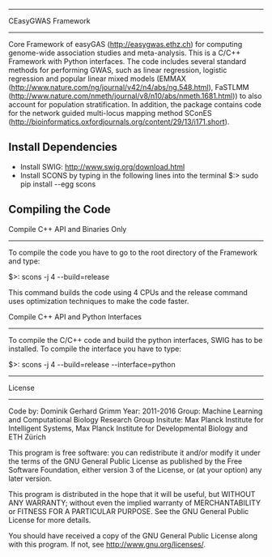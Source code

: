 *********************
CEasyGWAS Framework
*********************

Core Framework of easyGAS (http://easygwas.ethz.ch) for computing genome-wide association studies and meta-analysis. This is a C/C++ Framework with Python interfaces. The code includes several standard methods for performing GWAS, such as linear regression, logistic regression and popular linear mixed models (EMMAX (http://www.nature.com/ng/journal/v42/n4/abs/ng.548.html), FaSTLMM (http://www.nature.com/nmeth/journal/v8/n10/abs/nmeth.1681.html)) to also account for population stratification. In addition, the package contains code for the network guided multi-locus mapping method SConES (http://bioinformatics.oxfordjournals.org/content/29/13/i171.short).


Install Dependencies
------------------------

- Install SWIG: http://www.swig.org/download.html
- Install SCONS by typing in the following lines into the terminal
  $:> sudo pip install --egg scons



Compiling the Code
----------------------

Compile C++ API and Binaries Only
*********************************

To compile the code you have to go to the root directory of the Framework and type:

$>: scons -j 4 --build=release

This command builds the code using 4 CPUs and the release command uses optimization techniques to make the code faster.


Compile C++ API and Python Interfaces
**************************************

To compile the C/C++ code and build the python interfaces, SWIG has to be installed. To compile the interface you have to type:

$>: scons -j 4 --build=release --interface=python


*******
License
*******

Code by: Dominik Gerhard Grimm
Year: 2011-2016
Group: Machine Learning and Computational Biology Research Group
Insitute: Max Planck Institute for Intelligent Systems, Max Planck Institute for Developmental Biology and ETH Zürich

This program is free software: you can redistribute it and/or modify
it under the terms of the GNU General Public License as published by
the Free Software Foundation, either version 3 of the License, or
(at your option) any later version.

This program is distributed in the hope that it will be useful,
but WITHOUT ANY WARRANTY; without even the implied warranty of
MERCHANTABILITY or FITNESS FOR A PARTICULAR PURPOSE.  See the
GNU General Public License for more details.

You should have received a copy of the GNU General Public License
along with this program.  If not, see <http://www.gnu.org/licenses/>.

